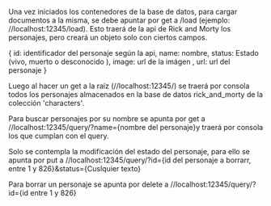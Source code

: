 Una vez iniciados los contenedores de la base de datos, para cargar documentos a la misma, se debe apuntar por get a /load (ejemplo: //localhost:12345/load). Esto traerá de la api de Rick and Morty los personajes, pero creará un objeto solo con ciertos campos.

{
    id: identificador del personaje según la api,
    name: nombre,
    status: Estado  (vivo, muerto o desconocido  ),
    image: url de la imágen ,
    url: url del personaje 
}

Luego al hacer un get a la raíz (//localhost:12345/) se traerá por consola todos los personajes almacenados en la base de datos rick_and_morty de la colección 'characters'.

Para buscar personajes por su nombre se apunta por get a //localhost:12345/query/?name={nombre del personaje}y traerá por consola los que cumplan con el query.

Solo se contempla la modificación del estado del personaje, para ello se apunta por put a //localhost:12345/query/?id={id del personaje a borrarr, entre 1 y 826}&status={Cuslquier texto}

Para borrar un personaje se apunta por delete a //localhost:12345/query/?id={id entre 1 y 826}